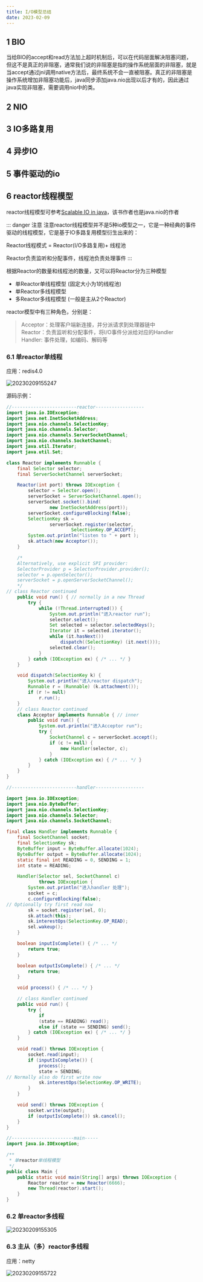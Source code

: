 ```yaml
---
title: I/O模型总结
date: 2023-02-09
---
```



## 1 BIO

当给BIO的accept和read方法加上超时机制后，可以在代码层面解决阻塞问题，但这不是真正的非阻塞，通常我们说的非阻塞是指的操作系统层面的非阻塞，就是当accept通过jni调用native方法后，最终系统不会一直被阻塞。真正的非阻塞是操作系统增加非阻塞功能后，java同步添加java.nio出现以后才有的，因此通过java实现非阻塞，需要调用nio中的类。

## 2 NIO

## 3 IO多路复用

## 4 异步IO

## 5 事件驱动的io

## 6 reactor线程模型

reactor线程模型可参考[Scalable IO in java](https://afatpig.oss-cn-chengdu.aliyuncs.com/blog/nio.pdf)，该书作者也是java.nio的作者

::: danger 注意
注意reactor线程模型并不是5种io模型之一，它是一种经典的事件驱动的线程模型，它是基于IO多路复用模型衍生出来的：

Reactor线程模式 = Reactor(I/O多路复用)+ 线程池

Reactor负责监听和分配事件，线程池负责处理事件
:::

根据Reactor的数量和线程池的数量，又可以将Reactor分为三种模型

- 单Reactor单线程模型 (固定大小为1的线程池)
- 单Reactor多线程模型
- 多Reactor多线程模型 (一般是主从2个Reactor)

reactor模型中有三种角色，分别是：
> Acceptor：处理客户端新连接，并分派请求到处理器链中  
> Reactor：负责监听和分配事件，将I/O事件分派给对应的Handler  
> Handler: 事件处理，如编码、解码等  

### 6.1 单reactor单线程

应用：redis4.0

![20230209155247](https://afatpig.oss-cn-chengdu.aliyuncs.com/blog/20230209155247.png)

源码示例：

~~~java
//------------------------reactor------------------
import java.io.IOException;
import java.net.InetSocketAddress;
import java.nio.channels.SelectionKey;
import java.nio.channels.Selector;
import java.nio.channels.ServerSocketChannel;
import java.nio.channels.SocketChannel;
import java.util.Iterator;
import java.util.Set;

class Reactor implements Runnable {
    final Selector selector;
    final ServerSocketChannel serverSocket;

    Reactor(int port) throws IOException {
        selector = Selector.open();
        serverSocket = ServerSocketChannel.open();
        serverSocket.socket().bind(
                new InetSocketAddress(port));
        serverSocket.configureBlocking(false);
        SelectionKey sk =
                serverSocket.register(selector,
                        SelectionKey.OP_ACCEPT);
        System.out.println("listen to " + port );
        sk.attach(new Acceptor());
    }

    /*
    Alternatively, use explicit SPI provider:
    SelectorProvider p = SelectorProvider.provider();
    selector = p.openSelector();
    serverSocket = p.openServerSocketChannel();
    */
// class Reactor continued
    public void run() { // normally in a new Thread
        try {
            while (!Thread.interrupted()) {
                System.out.println("进入reactor run");
                selector.select();
                Set selected = selector.selectedKeys();
                Iterator it = selected.iterator();
                while (it.hasNext())
                    dispatch((SelectionKey) (it.next()));
                selected.clear();
            }
        } catch (IOException ex) { /* ... */ }
    }

    void dispatch(SelectionKey k) {
        System.out.println("进入reactor dispatch");
        Runnable r = (Runnable) (k.attachment());
        if (r != null)
            r.run();
    }
    // class Reactor continued
    class Acceptor implements Runnable { // inner
        public void run() {
            System.out.println("进入Acceptor run");
            try {
                SocketChannel c = serverSocket.accept();
                if (c != null) {
                    new Handler(selector, c);
                }
            } catch (IOException ex) { /* ... */ }
        }
    }
}

//------------------------handler------------------

import java.io.IOException;
import java.nio.ByteBuffer;
import java.nio.channels.SelectionKey;
import java.nio.channels.Selector;
import java.nio.channels.SocketChannel;

final class Handler implements Runnable {
    final SocketChannel socket;
    final SelectionKey sk;
    ByteBuffer input = ByteBuffer.allocate(1024);
    ByteBuffer output = ByteBuffer.allocate(1024);
    static final int READING = 0, SENDING = 1;
    int state = READING;

    Handler(Selector sel, SocketChannel c)
            throws IOException {
        System.out.println("进入handler 处理");
        socket = c;
        c.configureBlocking(false);
// Optionally try first read now
        sk = socket.register(sel, 0);
        sk.attach(this);
        sk.interestOps(SelectionKey.OP_READ);
        sel.wakeup();
    }

    boolean inputIsComplete() { /* ... */
        return true;
    }

    boolean outputIsComplete() { /* ... */
        return true;
    }

    void process() { /* ... */ }

    // class Handler continued
    public void run() {
        try {
            if
            (state == READING) read();
            else if (state == SENDING) send();
        } catch (IOException ex) { /* ... */ }
    }

    void read() throws IOException {
        socket.read(input);
        if (inputIsComplete()) {
            process();
            state = SENDING;
// Normally also do first write now
            sk.interestOps(SelectionKey.OP_WRITE);
        }
    }

    void send() throws IOException {
        socket.write(output);
        if (outputIsComplete()) sk.cancel();
    }
}

//-----------------------main-----
import java.io.IOException;

/**
 * 单reactor单线程模型
 */
public class Main {
    public static void main(String[] args) throws IOException {
        Reactor reactor = new Reactor(6666);
        new Thread(reactor).start();
    }
}

~~~

### 6.2 单reactor多线程

![20230209155305](https://afatpig.oss-cn-chengdu.aliyuncs.com/blog/20230209155305.png)

### 6.3 主从（多）reactor多线程

应用：netty

![20230209155722](https://afatpig.oss-cn-chengdu.aliyuncs.com/blog/20230209155722.png)
